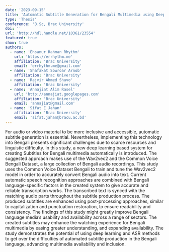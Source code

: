 ```yaml
---
date: '2023-09-15'
title: 'Automatic Subtitle Generation for Bengali Multimedia using Deep Learning'
type: 'Thesis'
conference: 'B.Sc, Brac University'
doi: ''
url: 'http://hdl.handle.net/10361/23554'
featured: true
show: true
authors:
  - name: 'Ehsanur Rahman Rhythm'
    url: 'https://errhythm.me'
    affiliation: 'Brac University'
    email: 'errhythm.me@gmail.com'
  - name: 'Shafakat Sowroar Arnob'
    affiliation: 'Brac University'
  - name: 'Rajvir Ahmed Shuvo'
    affiliation: 'Brac University'
  - name: 'Annajiat Alim Rasel'
    url: 'http://annajiat.googlepages.com'
    affiliation: 'Brac University'
    email: 'annajiat@gmail.com'
  - name: 'Sifat E Jahan'
    affiliation: 'Brac University'
    email: 'sifat.jahan@bracu.ac.bd'
---
```


For audio or video material to be more inclusive and accessible, automatic subtitle generation is essential. Nevertheless, implementing this technology into Bengali presents significant challenges due to scarce resources and linguistic difficulty. In this study, a new deep learning based system for creating Subtitles for Bengali multimedia automatically is introduced. The suggested approach makes use of the Wav2vec2 and the Common Voice Bengali Dataset, a large collection of Bengali audio recordings. This study uses the Common Voice Dataset Bengali to train and tune the Wav2vec2 model in order to accurately convert Bengali audio into text. Current automatic speech recognition approaches are combined with Bengali language-specific factors in the created system to give accurate and reliable transcription works. The transcribed text is synced with the matching audio parts throughout the subtitle production process. The produced subtitles are enhanced using post-processing approaches, similar to capitalization and punctuation restoration, to ensure readability and consistency. The findings of this study might greatly improve Bengali language media’s usability and availability across a range of sectors. The created subtitles may enhance the watching experience for Bengali multimedia by easing greater understanding, and expanding availability. The study demonstrates the potential of using deep learning and ASR methods to get over the difficulties of automated subtitle production in the Bengali language, advancing multimedia availability and inclusion.
